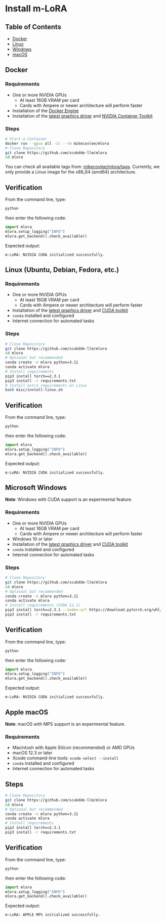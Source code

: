 # Install m-LoRA

## Table of Contents

- [Docker](./Install.md#docker)
- [Linux](./Install.md#linux-ubuntu-debian-fedora-etc)
- [Windows](./Install.md#microsoft-windows)
- [macOS](./Install.md#apple-macos)

## Docker

### Requirements

- One or more NVIDIA GPUs
  - At least 16GB VRAM per card
  - Cards with Ampere or newer architecture will perform faster
- Installation of the [Docker Engine](https://docs.docker.com/get-docker/)
- Installation of the [latest graphics driver](https://www.nvidia.com/Download/index.aspx?lang=en-us) and [NVIDIA Container Toolkit](https://github.com/NVIDIA/nvidia-container-toolkit)

### Steps

```bash
# Start a Container
docker run --gpus all -it --rm mikecovlee/mlora
# Clone Repository
git clone https://github.com/scukdde-llm/mlora
cd mlora
```

You can check all available tags from: [mikecovlee/mlora/tags](https://hub.docker.com/r/mikecovlee/mlora/tags). Currently, we only provide a Linux image for the x86_64 (amd64) architecture.

## Verification

From the command line, type:

```bash
python
```

then enter the following code:

```python
import mlora
mlora.setup_logging("INFO")
mlora.get_backend().check_available()
```

Expected output:

```
m-LoRA: NVIDIA CUDA initialized successfully.
```

## Linux (Ubuntu, Debian, Fedora, etc.)

### Requirements

- One or more NVIDIA GPUs
  - At least 16GB VRAM per card
  - Cards with Ampere or newer architecture will perform faster
- Installation of the [latest graphics driver](https://www.nvidia.com/Download/index.aspx?lang=en-us) and [CUDA toolkit](https://developer.nvidia.com/cuda-downloads)
- `conda` installed and configured
- Internet connection for automated tasks

### Steps

```bash
# Clone Repository
git clone https://github.com/scukdde-llm/mlora
cd mlora
# Optional but recommended
conda create -n mlora python=3.11
conda activate mlora
# Install requirements
pip3 install torch==2.3.1
pip3 install -r requirements.txt
# Install extra requirements on Linux
bash misc/install-linux.sh
```

## Verification

From the command line, type:

```bash
python
```

then enter the following code:

```python
import mlora
mlora.setup_logging("INFO")
mlora.get_backend().check_available()
```

Expected output:

```
m-LoRA: NVIDIA CUDA initialized successfully.
```

## Microsoft Windows

**Note**: Windows with CUDA support is an experimental feature.

### Requirements

- One or more NVIDIA GPUs
  - At least 16GB VRAM per card
  - Cards with Ampere or newer architecture will perform faster
- Windows 10 or later
- Installation of the [latest graphics driver](https://www.nvidia.com/Download/index.aspx?lang=en-us) and [CUDA toolkit](https://developer.nvidia.com/cuda-downloads)
- `conda` installed and configured
- Internet connection for automated tasks

### Steps

```bash
# Clone Repository
git clone https://github.com/scukdde-llm/mlora
cd mlora
# Optional but recommended
conda create -n mlora python=3.11
conda activate mlora
# Install requirements (CUDA 12.1)
pip3 install torch==2.3.1 --index-url https://download.pytorch.org/whl/cu121
pip3 install -r requirements.txt
```

## Verification

From the command line, type:

```bash
python
```

then enter the following code:

```python
import mlora
mlora.setup_logging("INFO")
mlora.get_backend().check_available()
```

Expected output:

```
m-LoRA: NVIDIA CUDA initialized successfully.
```

## Apple macOS

**Note**: macOS with MPS support is an experimental feature.

### Requirements

- Macintosh with Apple Silicon (recommended) or AMD GPUs
- macOS 12.3 or later
- Xcode command-line tools: `xcode-select --install`
- `conda` installed and configured
- Internet connection for automated tasks

## Steps

```bash
# Clone Repository
git clone https://github.com/scukdde-llm/mlora
cd mlora
# Optional but recommended
conda create -n mlora python=3.11
conda activate mlora
# Install requirements
pip3 install torch==2.3.1
pip3 install -r requirements.txt
```

## Verification

From the command line, type:

```bash
python
```

then enter the following code:

```python
import mlora
mlora.setup_logging("INFO")
mlora.get_backend().check_available()
```

Expected output:

```
m-LoRA: APPLE MPS initialized successfully.
```